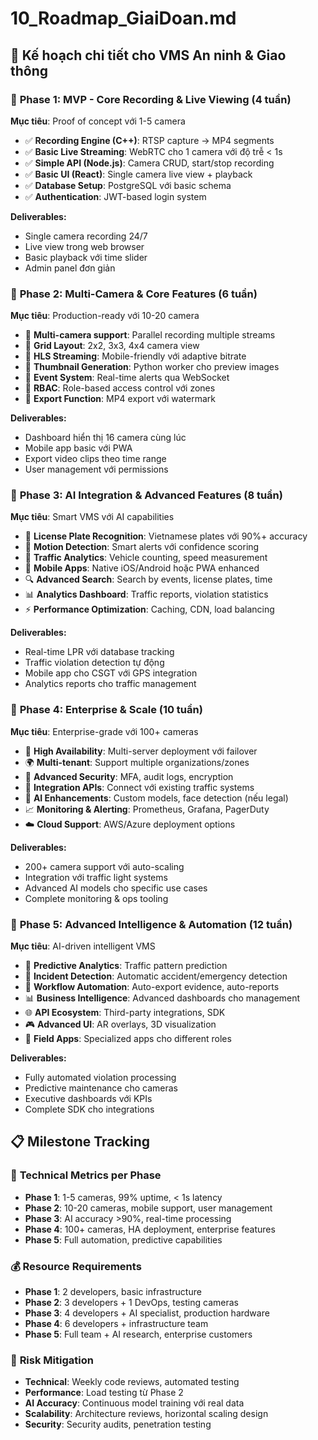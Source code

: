 # 10_Roadmap_GiaiDoan.md

## 🚀 Kế hoạch chi tiết cho VMS An ninh & Giao thông

### 🧭 **Phase 1: MVP - Core Recording & Live Viewing (4 tuần)**
**Mục tiêu**: Proof of concept với 1-5 camera
- ✅ **Recording Engine (C++)**: RTSP capture → MP4 segments
- ✅ **Basic Live Streaming**: WebRTC cho 1 camera với độ trễ < 1s
- ✅ **Simple API (Node.js)**: Camera CRUD, start/stop recording
- ✅ **Basic UI (React)**: Single camera live view + playback
- ✅ **Database Setup**: PostgreSQL với basic schema
- ✅ **Authentication**: JWT-based login system

**Deliverables:**
- Single camera recording 24/7
- Live view trong web browser
- Basic playback với time slider
- Admin panel đơn giản

### 🧭 **Phase 2: Multi-Camera & Core Features (6 tuần)**
**Mục tiêu**: Production-ready với 10-20 camera
- 🔄 **Multi-camera support**: Parallel recording multiple streams
- 🔄 **Grid Layout**: 2x2, 3x3, 4x4 camera view
- 🔄 **HLS Streaming**: Mobile-friendly với adaptive bitrate
- 🔄 **Thumbnail Generation**: Python worker cho preview images
- 🔄 **Event System**: Real-time alerts qua WebSocket
- 🔄 **RBAC**: Role-based access control với zones
- 🔄 **Export Function**: MP4 export với watermark

**Deliverables:**
- Dashboard hiển thị 16 camera cùng lúc
- Mobile app basic với PWA
- Export video clips theo time range
- User management với permissions

### 🧭 **Phase 3: AI Integration & Advanced Features (8 tuần)**
**Mục tiêu**: Smart VMS với AI capabilities
- 🤖 **License Plate Recognition**: Vietnamese plates với 90%+ accuracy
- 🤖 **Motion Detection**: Smart alerts với confidence scoring
- 🤖 **Traffic Analytics**: Vehicle counting, speed measurement
- 📱 **Mobile Apps**: Native iOS/Android hoặc PWA enhanced
- 🔍 **Advanced Search**: Search by events, license plates, time
- 📊 **Analytics Dashboard**: Traffic reports, violation statistics
- ⚡ **Performance Optimization**: Caching, CDN, load balancing

**Deliverables:**
- Real-time LPR với database tracking
- Traffic violation detection tự động
- Mobile app cho CSGT với GPS integration
- Analytics reports cho traffic management

### 🧭 **Phase 4: Enterprise & Scale (10 tuần)**
**Mục tiêu**: Enterprise-grade với 100+ cameras
- 🏢 **High Availability**: Multi-server deployment với failover
- 🌍 **Multi-tenant**: Support multiple organizations/zones
- 🔐 **Advanced Security**: MFA, audit logs, encryption
- 📡 **Integration APIs**: Connect với existing traffic systems
- 🎯 **AI Enhancements**: Custom models, face detection (nếu legal)
- 📈 **Monitoring & Alerting**: Prometheus, Grafana, PagerDuty
- ☁️ **Cloud Support**: AWS/Azure deployment options

**Deliverables:**
- 200+ camera support với auto-scaling
- Integration với traffic light systems
- Advanced AI models cho specific use cases
- Complete monitoring & ops tooling

### 🧭 **Phase 5: Advanced Intelligence & Automation (12 tuần)**
**Mục tiêu**: AI-driven intelligent VMS
- 🧠 **Predictive Analytics**: Traffic pattern prediction
- 🚨 **Incident Detection**: Automatic accident/emergency detection
- 🔄 **Workflow Automation**: Auto-export evidence, auto-reports
- 📊 **Business Intelligence**: Advanced dashboards cho management
- 🌐 **API Ecosystem**: Third-party integrations, SDK
- 🎮 **Advanced UI**: AR overlays, 3D visualization
- 📱 **Field Apps**: Specialized apps cho different roles

**Deliverables:**
- Fully automated violation processing
- Predictive maintenance cho cameras
- Executive dashboards với KPIs
- Complete SDK cho integrations

## 📋 **Milestone Tracking**

### 🎯 **Technical Metrics per Phase**
- **Phase 1**: 1-5 cameras, 99% uptime, < 1s latency
- **Phase 2**: 10-20 cameras, mobile support, user management
- **Phase 3**: AI accuracy >90%, real-time processing
- **Phase 4**: 100+ cameras, HA deployment, enterprise features
- **Phase 5**: Full automation, predictive capabilities

### 💰 **Resource Requirements**
- **Phase 1**: 2 developers, basic infrastructure
- **Phase 2**: 3 developers + 1 DevOps, testing cameras
- **Phase 3**: 4 developers + AI specialist, production hardware
- **Phase 4**: 6 developers + infrastructure team
- **Phase 5**: Full team + AI research, enterprise customers

### 🔄 **Risk Mitigation**
- **Technical**: Weekly code reviews, automated testing
- **Performance**: Load testing từ Phase 2
- **AI Accuracy**: Continuous model training với real data
- **Scalability**: Architecture reviews, horizontal scaling design
- **Security**: Security audits, penetration testing
